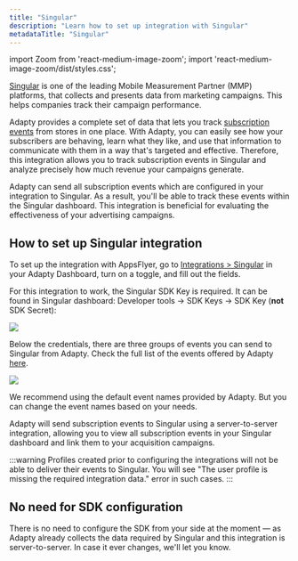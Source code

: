 ```yaml
---
title: "Singular"
description: "Learn how to set up integration with Singular"
metadataTitle: "Singular"
---
```


import Zoom from 'react-medium-image-zoom';
import 'react-medium-image-zoom/dist/styles.css';

[Singular](https://www.singular.net/) is one of the leading Mobile Measurement Partner (MMP) platforms, that collects and presents data from marketing campaigns. This helps companies track their campaign performance. 

Adapty provides a complete set of data that lets you track [subscription events](events) from stores in one place. With Adapty, you can easily see how your subscribers are behaving, learn what they like, and use that information to communicate with them in a way that's targeted and effective. Therefore, this integration allows you to track subscription events in Singular and analyze precisely how much revenue your campaigns generate.

Adapty can send all subscription events which are configured in your integration to Singular. As a result, you'll be able to track these events within the Singular dashboard. This integration is beneficial for evaluating the effectiveness of your advertising campaigns.

## How to set up Singular integration

To set up the integration with AppsFlyer, go to [Integrations > Singular](https://app.adapty.io/integrations/singular) in your Adapty Dashboard, turn on a toggle, and fill out the fields.

For this integration to work, the Singular SDK Key is required. It can be found in Singular dashboard: Developer tools -> SDK Keys -> SDK Key (**not** SDK Secret):


<Zoom>
  <img src={require('./img/4bc50d1-singular_sdk_key.webp').default}
  style={{
    border: '1px solid #727272', /* border width and color */
    width: '700px', /* image width */
    display: 'block', /* for alignment */
    margin: '0 auto' /* center alignment */
  }}
/>
</Zoom>





Below the credentials, there are three groups of events you can send to Singular from Adapty. Check the full list of the events offered by Adapty [here](events).


<Zoom>
  <img src={require('./img/e67de0c-singular_events.webp').default}
  style={{
    border: '1px solid #727272', /* border width and color */
    width: '700px', /* image width */
    display: 'block', /* for alignment */
    margin: '0 auto' /* center alignment */
  }}
/>
</Zoom>





We recommend using the default event names provided by Adapty. But you can change the event names based on your needs.

Adapty will send subscription events to Singular using a server-to-server integration, allowing you to view all subscription events in your Singular dashboard and link them to your acquisition campaigns.

:::warning
Profiles created prior to configuring the integrations will not be able to deliver their events to Singular. You will see "The user profile is missing the required integration data." error in such cases.
:::

## No need for SDK configuration

There is no need to configure the SDK from your side at the moment — as Adapty already collects the data required by Singular and this integration is server-to-server. In case it ever changes, we'll let you know.